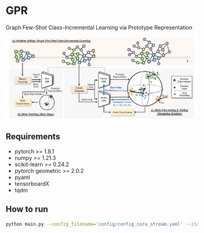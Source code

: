 # GPR
Graph Few-Shot Class-Incremental Learning via Prototype Representation

![Graph Few-Shot Class-Incremental Learning via Prototype Representation](system_model.png "Model Architecture")

## Requirements
- pytorch >= 1.8.1
- numpy >= 1.21.3
- scikit-learn >= 0.24.2
- pytorch geometric >= 2.0.2
- pyaml
- tensorboardX
- tqdm

## How to run
```bash
python main.py --config_filename='config/config_cora_stream.yaml' --iteration 10 
```
